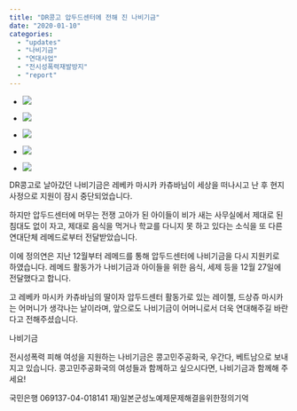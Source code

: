 ```yaml
---
title: "DR콩고 압두드센터에 전해 진 나비기금"
date: "2020-01-10"
categories: 
  - "updates"
  - "나비기금"
  - "연대사업"
  - "전시성폭력재발방지"
  - "report"
---
```


- ![](http://womenandwar.net/kr/wp-content/uploads/2020/01/마시카-사진과-압두드-활동가-1024x682.png)
    
- ![](http://womenandwar.net/kr/wp-content/uploads/2020/01/압두드-고아들을-위한-음식-1024x683.png)
    
- ![](http://womenandwar.net/kr/wp-content/uploads/2020/01/나비기금을-받고-기뻐하는-압두드-활동가들2-1024x683.png)
    
- ![](http://womenandwar.net/kr/wp-content/uploads/2020/01/레메드에서-주는-식량-등-지원-1024x683.png)
    
- ![](http://womenandwar.net/kr/wp-content/uploads/2020/01/세제-지원-1024x683.png)
    

DR콩고로 날아갔던 나비기금은 레베카 마시카 카츄바님이 세상을 떠나시고 난 후 현지 사정으로 지원이 잠시 중단되었습니다.

하지만 압두드센터에 머무는 전쟁 고아가 된 아이들이 비가 새는 사무실에서 제대로 된 침대도 없이 자고, 제대로 음식을 먹거나 학교를 다니지 못 하고 있다는 소식을 또 다른 연대단체 레메드로부터 전달받았습니다.

이에 정의연은 지난 12월부터 레메드를 통해 압두드센터에 나비기금을 다시 지원키로 하였습니다. 레메드 활동가가 나비기금과 아이들을 위한 음식, 세제 등을 12월 27일에 전달했다고 합니다.

고 레베카 마시카 카츄바님의 딸이자 압두드센터 활동가로 있는 레이첼, 드상쥬 마시카는 어머니가 생각나는 날이라며, 앞으로도 나비기금이 어머니로서 더욱 연대해주길 바란다고 전해주셨습니다.

나비기금

전시성폭력 피해 여성을 지원하는 나비기금은 콩고민주공화국, 우간다, 베트남으로 보내지고 있습니다. 콩고민주공화국의 여성들과 함께하고 싶으시다면, 나비기금과 함께해 주세요!

국민은행 069137-04-018141 재)일본군성노예제문제해결을위한정의기억
